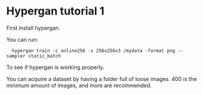 # Hypergan tutorial 1

First install hypergan.

You can run:

```
  hypergan train -c online256 -s 256x256x3 /mydata -format png --sampler static_batch
```

To see if hypergan is working properly.

You can acquire a dataset by having a folder full of loose images.  400 is the minimum amount of images, and more are recommended.
